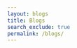 ```yaml
---
layout: blogs 
title: Blogs
search_exclude: true
permalink: /blogs/
---
```

<!-- Use this script to add comments to your blog posts manually -->
<script src="https://utteranc.es/client.js"
        repo="nighthawkcoders/portfolio_2025"
        issue-term="title"
        label="blogpost-comment"
        theme="github-light"
        crossorigin="anonymous"
        async>
</script>
